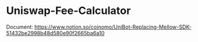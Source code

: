 # Uniswap-Fee-Calculator

Document: https://www.notion.so/coinomo/UniBot-Replacing-Mellow-SDK-51432be2998b48d580e90f2665ba6a10

